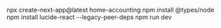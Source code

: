 npx create-next-app@latest home-accounting
 npm install @types/node
 npm install lucide-react --legacy-peer-deps
  npm run dev
